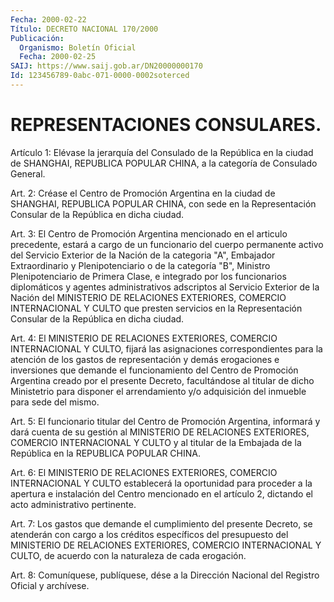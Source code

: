 ```yaml
---
Fecha: 2000-02-22
Título: DECRETO NACIONAL 170/2000
Publicación:
  Organismo: Boletín Oficial
  Fecha: 2000-02-25
SAIJ: https://www.saij.gob.ar/DN20000000170
Id: 123456789-0abc-071-0000-0002soterced
---
```

# REPRESENTACIONES CONSULARES.

<a id="1"></a>
Artículo 1: Elévase la jerarquía del Consulado de la República en la ciudad de SHANGHAI, REPUBLICA POPULAR CHINA, a la  categoría  de Consulado General.

<a id="2"></a>
Art.  2: Créase el Centro de Promoción Argentina en la ciudad de SHANGHAI,  REPUBLICA  POPULAR CHINA, con sede en la Representación Consular de la República en dicha ciudad.

<a id="3"></a>
Art. 3: El Centro de Promoción Argentina mencionado en el articulo precedente, estará a cargo  de un funcionario del cuerpo permanente activo del Servicio Exterior  de  la  Nación  de  la categoria "A", Embajador Extraordinario y Plenipotenciario o de la categoría "B", Ministro  Plenipotenciario de Primera Clase, e integrado  por  los funcionarios  diplomáticos y agentes administrativos adscriptos al Servicio Exterior de la Nación del MINISTERIO DE RELACIONES EXTERIORES, COMERCIO INTERNACIONAL Y CULTO que presten servicios en la Representación Consular de la República  en  dicha  ciudad.

<a id="4"></a>
Art.  4:  El  MINISTERIO  DE  RELACIONES  EXTERIORES,    COMERCIO INTERNACIONAL  Y  CULTO,  fijará  las asignaciones correspondientes para la atención de los gastos de representación y demás erogaciones e inversiones que demande  el funcionamiento del Centro de Promoción Argentina creado por el presente Decreto, facultándose al titular de dicho Ministetrio  para  disponer el arrendamiento y/o adquisición del inmueble para sede del mismo.

<a id="5"></a>
Art. 5: El funcionario titular del Centro de Promoción Argentina, informará  y  dará cuenta de su gestión al MINISTERIO DE RELACIONES EXTERIORES, COMERCIO  INTERNACIONAL  Y  CULTO  y al titular de la Embajada  de  la  República  en  la  REPUBLICA   POPULAR  CHINA.

<a id="6"></a>
Art.  6: El  MINISTERIO  DE  RELACIONES  EXTERIORES,  COMERCIO INTERNACIONAL Y CULTO establecerá la oportunidad para proceder a la apertura  e  instalación  del  Centro  mencionado en el artículo 2, dictando el acto administrativo pertinente.

<a id="7"></a>
Art.  7:  Los  gastos que demande el cumplimiento  del  presente Decreto, se atenderán  con  cargo  a  los  créditos específicos del presupuesto  del  MINISTERIO  DE  RELACIONES EXTERIORES,  COMERCIO INTERNACIONAL  Y  CULTO,  de  acuerdo con  la  naturaleza  de  cada erogación.

<a id="8"></a>
Art.  8: Comuníquese, publíquese, dése a la Dirección  Nacional del Registro Oficial y archívese.